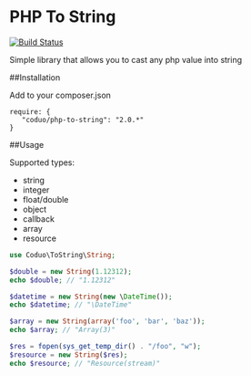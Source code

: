 # PHP To String

[![Build Status](https://travis-ci.org/coduo/php-to-string.svg?branch=master)](https://travis-ci.org/coduo/php-to-string)

Simple library that allows you to cast any php value into string

##Installation

Add to your composer.json

```
require: {
   "coduo/php-to-string": "2.0.*"
}
```

##Usage

Supported types:

* string
* integer
* float/double
* object
* callback
* array
* resource

```php
use Coduo\ToString\String;

$double = new String(1.12312);
echo $double; // "1.12312"

$datetime = new String(new \DateTime());
echo $datetime; // "\DateTime"

$array = new String(array('foo', 'bar', 'baz'));
echo $array; // "Array(3)"

$res = fopen(sys_get_temp_dir() . "/foo", "w");
$resource = new String($res);
echo $resource; // "Resource(stream)"

```
